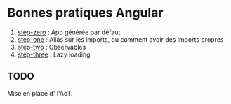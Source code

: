 # Bonnes pratiques Angular

1. [step-zero](./step_zero) : App générée par défaut
2. [step-one](./step_one) : Alias sur les imports, ou comment avoir des imports propres
3. [step-two](./step_two) : Observables
4. [step-three](./step_three) : Lazy loading

## TODO
Mise en place d' l'AoT.